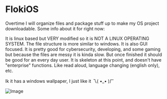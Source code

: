 # FlokiOS

Overtime I will organize files and package stuff up to make my OS project downloadable. Some info about it for right now:

It is linux based but VERY modified so it is NOT A LINUX OPERATING SYSTEM. The file structure is more similar to windows. It is also GUI focused. It is pretty good for cybersecurity, developing, and some gaming but because the files are messy it is kinda slow. But once finished it should be good for an every day user. It is skeleton at this point, and doesn't have "enterprise" functions. Like read aloud, language changing (english only), etc.

Ik it has a windows wallpaper, I just like it 乁( •_• )ㄏ


![Image](https://i.imgur.com/ArwIsDY.png)

